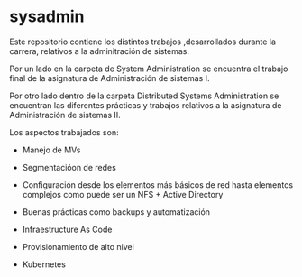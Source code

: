 # sysadmin

Este repositorio contiene los distintos trabajos ,desarrollados durante la carrera, relativos a la adminitración de sistemas.

Por un lado en la carpeta de System Administration se encuentra el trabajo final de la asignatura de Administración de sistemas I.

Por otro lado dentro de la carpeta Distributed Systems Administration se encuentran las diferentes prácticas y trabajos relativos a la asignatura de Administración de sistemas II.

Los aspectos trabajados son:

- Manejo de MVs

- Segmentacióon de redes

- Configuración desde los elementos más básicos de red hasta elementos complejos como puede ser un NFS + Active Directory

- Buenas prácticas como backups y automatización

- Infraestructure As Code

- Provisionamiento de alto nivel

- Kubernetes